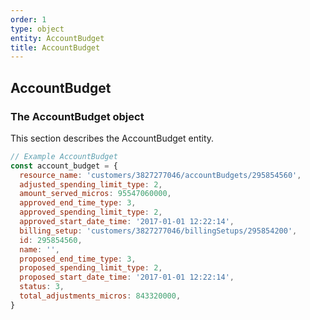 ```yaml
---
order: 1
type: object
entity: AccountBudget
title: AccountBudget
---
```


## AccountBudget

### The AccountBudget object

This section describes the AccountBudget entity.

```javascript
// Example AccountBudget
const account_budget = {
  resource_name: 'customers/3827277046/accountBudgets/295854560',
  adjusted_spending_limit_type: 2,
  amount_served_micros: 95547060000,
  approved_end_time_type: 3,
  approved_spending_limit_type: 2,
  approved_start_date_time: '2017-01-01 12:22:14',
  billing_setup: 'customers/3827277046/billingSetups/295854200',
  id: 295854560,
  name: '',
  proposed_end_time_type: 3,
  proposed_spending_limit_type: 2,
  proposed_start_date_time: '2017-01-01 12:22:14',
  status: 3,
  total_adjustments_micros: 843320000,
}
```
